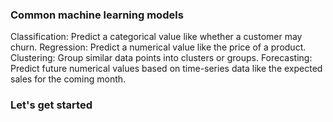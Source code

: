 ### Common machine learning models

Classification: Predict a categorical value like whether a customer may churn.
Regression: Predict a numerical value like the price of a product.
Clustering: Group similar data points into clusters or groups.
Forecasting: Predict future numerical values based on time-series data like the expected sales for the coming month.

### Let's get started

